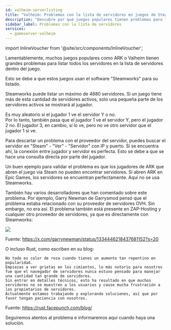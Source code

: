 ```yaml
---
id: valheim-serverlisting
title: "Valheim: Problemas con la lista de servidores en juegos de Steam que usan Steamworks"
description: "Descubre por qué juegos populares tienen problemas para listar todos los servidores activos debido a los límites de Steamworks y cómo esto afecta tu experiencia multijugador → Aprende más ahora"
sidebar_label: Problemas con la lista de servidores
services:
  - gameserver-valheim
---
```


import InlineVoucher from '@site/src/components/InlineVoucher';

<InlineVoucher />

Lamentablemente, muchos juegos populares como ARK o Valheim tienen grandes problemas para listar todos los servidores en la lista de servidores dentro del juego.

Esto se debe a que estos juegos usan el software "Steamworks" para su listado.

Steamworks puede listar un máximo de 4880 servidores. Si un juego tiene más de esta cantidad de servidores activos, solo una pequeña parte de los servidores activos se mostrará al jugador.

Es muy aleatorio si el jugador 1 ve el servidor Y o no.  
Por lo tanto, también pasa que el jugador 1 ve el servidor Y, pero el jugador 2 no. El jugador 3, en cambio, sí lo ve, pero no ve otro servidor que el jugador 1 sí ve.

Para descartar un problema con el proveedor del servidor, puedes buscar el servidor en "Steam" - "Ver" - "Servidor" con IP y puerto. Si se encuentra ahí, la conexión entre jugador y servidor es perfecta. Esto se debe a que se hace una consulta directa por parte del jugador.

Un buen ejemplo para validar el problema es que los jugadores de ARK que abren el juego vía Steam no pueden encontrar servidores. Si abren ARK en Epic Games, los servidores se encuentran perfectamente. Aquí no se usa Steamworks.

También hay varios desarrolladores que han comentado sobre este problema. Por ejemplo, Garry Newman de Garrysmod pensó que el problema estaba relacionado con su proveedor de servidores OVH. Sin embargo, no era así. El problema también está presente en ZAP-Hosting y cualquier otro proveedor de servidores, ya que es directamente con Steamworks:

![](https://screensaver01.zap-hosting.com/index.php/s/mWWpmZzJ6ZXX59W/preview)

Fuente: https://x.com/garrynewman/status/1334446218437681152?s=20

O incluso Rust, como escriben en su blog:

```
No todo es color de rosa cuando tienes un aumento tan repentino en popularidad.  
Empiezas a ver grietas en los cimientos, lo más notorio para nosotros fue que el navegador de servidores nunca estuvo pensado para manejar una cantidad tan grande de servidores.  
Sin entrar en detalles técnicos, esto ha resultado en que muchos servidores no se muestren a los usuarios y cause mucha frustración a los propietarios de servidores.  
Actualmente estamos trabajando y explorando soluciones, así que por favor tengan paciencia con nosotros.
```

Fuente: https://rust.facepunch.com/blog/

Seguiremos atentos al problema e informaremos aquí cuando haya una solución.

<InlineVoucher />